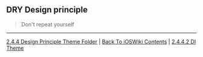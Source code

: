 ## DRY Design principle

> Don't repeat yourself 

---

[2.4.4 Design Principle Theme Folder](../2.4.4%20DesignPrinciple/) | [Back To iOSWiki Contents](https://github.com/eldaroid/iOSWiki) | [2.4.4.2 DI Theme](./2.4.4.2%20DI.md)
